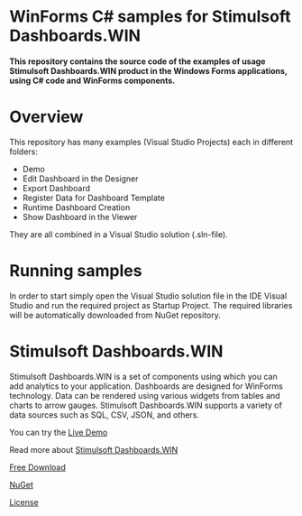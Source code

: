 # WinForms C# samples for Stimulsoft Dashboards.WIN

#### This repository contains the source code of the examples of usage Stimulsoft Dashboards.WIN product in the Windows Forms applications, using C# code and WinForms components.

# Overview
This repository has many examples (Visual Studio Projects) each in different folders:
* Demo
* Edit Dashboard in the Designer
* Export Dashboard
* Register Data for Dashboard Template
* Runtime Dashboard Creation
* Show Dashboard in the Viewer

They are all combined in a Visual Studio solution (.sln-file).

# Running samples
In order to start simply open the Visual Studio solution file in the IDE Visual Studio and run the required project as Startup Project. The required libraries will be automatically downloaded from NuGet repository.

# Stimulsoft Dashboards.WIN
Stimulsoft Dashboards.WIN is a set of components using which you can add analytics to your application. Dashboards are designed for WinForms technology. Data can be rendered using various widgets from tables and charts to arrow gauges. Stimulsoft Dashboards.WIN supports a variety of data sources such as SQL, CSV, JSON, and others.

You can try the [Live Demo](https://demo.stimulsoft.com/#Net/DashboardChristmas)

Read more about [Stimulsoft Dashboards.WIN](https://www.stimulsoft.com/en/products/dashboards-win)

[Free Download](https://www.stimulsoft.com/en/downloads)

[NuGet](https://www.nuget.org/packages/Stimulsoft.Dashboards.Win)

[License](LICENSE.md)

